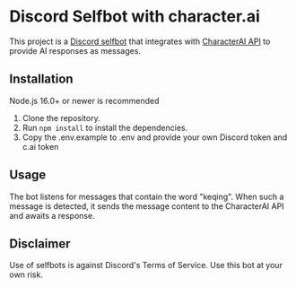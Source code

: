 # Discord Selfbot with character.ai 

This project is a [Discord selfbot](https://github.com/aiko-chan-ai/discord.js-selfbot-v13) that integrates with [CharacterAI API](https://github.com/realcoloride/node_characterai) to provide AI responses as messages.

## Installation
Node.js 16.0+ or newer is recommended

1. Clone the repository.
2. Run `npm install` to install the dependencies.
3. Copy the .env.example to .env and provide your own Discord token and c.ai token

## Usage

The bot listens for messages that contain the word "keqing". When such a message is detected, it sends the message content to the CharacterAI API and awaits a response.

## Disclaimer

Use of selfbots is against Discord's Terms of Service. Use this bot at your own risk.